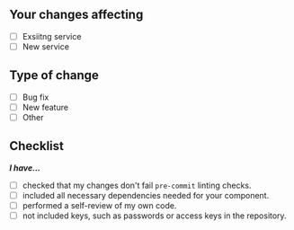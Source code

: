 ## Your changes affecting

- [ ] Exsiitng service
- [ ] New service

## Type of change

- [ ] Bug fix
- [ ] New feature
- [ ] Other

## Checklist

**_I have..._**

- [ ] checked that my changes don't fail `pre-commit` linting checks.
- [ ] included all necessary dependencies needed for your component.
- [ ] performed a self-review of my own code.
- [ ] not included keys, such as passwords or access keys in the repository.
